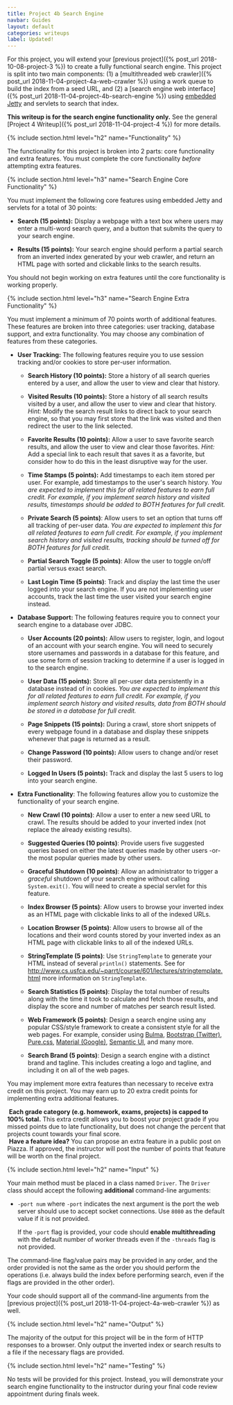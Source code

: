 ```yaml
---
title: Project 4b Search Engine
navbar: Guides
layout: default
categories: writeups
label: Updated!
---
```


For this project, you will extend your [previous project]({% post_url 2018-10-08-project-3 %}) to create a fully functional search engine. This project is split into two main components: (1) a [multithreaded web crawler]({% post_url 2018-11-04-project-4a-web-crawler %}) using a work queue to build the index from a seed URL, and (2) a [search engine web interface]({% post_url 2018-11-04-project-4b-search-engine %}) using [embedded Jetty](https://www.eclipse.org/jetty/) and servlets to search that index.

**This writeup is for the search engine functionality only.** See the general [Project 4 Writeup]({% post_url 2018-11-04-project-4 %}) for more details.

{% include section.html level="h2" name="Functionality" %}

The functionality for this project is broken into 2 parts: core functionality and extra features. You must complete the core functionality _before_ attempting extra features.

{% include section.html level="h3" name="Search Engine Core Functionality" %}

You must implement the following core features using embedded Jetty and servlets for a total of 30 points:

  - **Search (15 points):** Display a webpage with a text box where users may enter a multi-word search query, and a button that submits the query to your search engine.

  - **Results (15 points):** Your search engine should perform a partial search from an inverted index generated by your web crawler, and return an HTML page with sorted and clickable links to the search results.

You should not begin working on extra features until the core functionality is working properly.

{% include section.html level="h3" name="Search Engine Extra Functionality" %}

You must implement a minimum of 70 points worth of additional features. These features are broken into three categories: user tracking, database support, and extra functionality. You may choose any combination of features from these categories.

  - **User Tracking:** The following features require you to use session tracking and/or cookies to store per-user information.

    - **Search History (10 points):** Store a history of all search queries entered by a user, and allow the user to view and clear that history.

    - **Visited Results (10 points):** Store a history of all search results visited by a user, and allow the user to view and clear that history. *Hint:* Modify the search result links to direct back to your search engine, so that you may first store that the link was visited and then redirect the user to the link selected.

    - **Favorite Results (10 points):** Allow a user to save favorite search results, and allow the user to view and clear those favorites. *Hint:* Add a special link to each result that saves it as a favorite, but consider how to do this in the least disruptive way for the user.

    - **Time Stamps (5 points):** Add timestamps to each item stored per user. For example, add timestamps to the user's search history. *You are expected to implement this for all related features to earn full credit. For example, if you implement search history and visited results, timestamps should be added to BOTH features for full credit.*

    - **Private Search (5 points)**: Allow users to set an option that turns off all tracking of per-user data. *You are expected to implement this for all related features to earn full credit. For example, if you implement search history and visited results, tracking should be turned off for BOTH features for full credit.*

    - **Partial Search Toggle (5 points)**: Allow the user to toggle on/off partial versus exact search.

    - **Last Login Time (5 points)**: Track and display the last time the user logged into your search engine. If you are not implementing user accounts, track the last time the user visited your search engine instead.

  - **Database Support:** The following features require you to connect your search engine to a database over JDBC.

    - **User Accounts (20 points):** Allow users to register, login, and logout of an account with your search engine. You will need to securely store usernames and passwords in a database for this feature, and use some form of session tracking to determine if a user is logged in to the search engine.

    - **User Data (15 points):** Store all per-user data persistently in a database instead of in cookies. *You are expected to implement this for all related features to earn full credit. For example, if you implement search history and visited results, data from BOTH should be stored in a database for full credit.*

    - **Page Snippets (15 points):** During a crawl, store short snippets of every webpage found in a database and display these snippets whenever that page is returned as a result.

    - **Change Password (10 points):** Allow users to change and/or reset their password.

    - **Logged In Users (5 points):** Track and display the last 5 users to log into your search engine.

  - **Extra Functionality**: The following features allow you to customize the functionality of your search engine.

    - **New Crawl (10 points)**: Allow a user to enter a new seed URL to crawl. The results should be added to your inverted index (not replace the already existing results).

    - **Suggested Queries (10 points)**: Provide users five suggested queries based on either the latest queries made by other users -or- the most popular queries made by other users.

    - **Graceful Shutdown (10 points)**: Allow an administrator to trigger a *graceful* shutdown of your search engine without calling `System.exit()`. You will need to create a special servlet for this feature.

    - **Index Browser (5 points)**: Allow users to browse your inverted index as an HTML page with clickable links to all of the indexed URLs.

    - **Location Browser (5 points)**: Allow users to browse all of the locations and their word counts stored by your inverted index as an HTML page with clickable links to all of the indexed URLs.

    - **StringTemplate (5 points)**: Use `StringTemplate` to generate your HTML instead of several `println()` statements. See for <http://www.cs.usfca.edu/~parrt/course/601/lectures/stringtemplate.html> more information on `StringTemplate`.

    - **Search Statistics (5 points)**: Display the total number of results along with the time it took to calculate and fetch those results, and display the score and number of matches per search result listed.

    - **Web Framework (5 points)**: Design a search engine using any popular CSS/style framework to create a consistent style for all the web pages. For example, consider using <a href="https://bulma.io/">Bulma</a>, <a href="https://getbootstrap.com/">Bootstrap (Twitter)</a>, <a href="https://purecss.io/">Pure.css</a>, <a href="https://material.io/develop/web/">Material (Google)</a>, <a href="https://semantic-ui.com/">Semantic UI</a>, and many more.

    - **Search Brand (5 points)**: Design a search engine with a distinct brand and tagline. This includes creating a logo and tagline, and including it on all of the web pages.

You may implement more extra features than necessary to receive extra credit on this project. You may earn up to 20 extra credit points for implementing extra additional features.

<article class="message is-info">
  <div class="message-body"><i class="fas fa-info-circle"></i>&nbsp;<strong>Each grade category (e.g. homework, exams, projects) is capped to 100% total.</strong> This extra credit allows you to boost your project grade if you missed points due to late functionality, but does not change the percent that projects count towards your final score.</div>
</article>

<article class="message is-info">
  <div class="message-body"><i class="fas fa-lightbulb"></i>&nbsp;<strong>Have a feature idea?</strong> You can propose an extra feature in a public post on Piazza. If approved, the instructor will post the number of points that feature will be worth on the final project.</div>
</article>

{% include section.html level="h2" name="Input" %}

Your main method must be placed in a class named `Driver`. The `Driver` class should accept the following **additional** command-line arguments:

  - `-port num` where `-port` indicates the next argument is the port the web server should use to accept socket connections. Use `8080` as the default value if it is not provided.

      If the `-port` flag is provided, your code should **enable multithreading** with the default number of worker threads even if the `-threads` flag is not provided.

The command-line flag/value pairs may be provided in any order, and the order provided is not the same as the order you should perform the operations (i.e. always build the index before performing search, even if the flags are provided in the other order).

Your code should support all of the command-line arguments from the [previous project]({% post_url 2018-11-04-project-4a-web-crawler %}) as well.

{% include section.html level="h2" name="Output" %}

The majority of the output for this project will be in the form of HTTP responses to a browser. Only output the inverted index or search results to a file if the necessary flags are provided.

{% include section.html level="h2" name="Testing" %}

No tests will be provided for this project. Instead, you will demonstrate your search engine functionality to the instructor during your final code review appointment during finals week.
